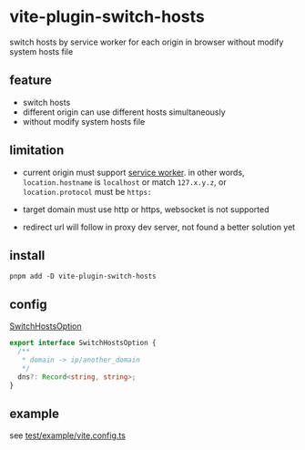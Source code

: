# vite-plugin-switch-hosts

switch hosts by service worker for each origin in browser without modify system hosts file

## feature

- switch hosts
- different origin can use different hosts simultaneously
- without modify system hosts file

## limitation

- current origin must support [service worker](https://developer.mozilla.org/docs/Web/API/Service_Worker_API). in other words, `location.hostname` is `localhost` or match `127.x.y.z`, or `location.protocol` must be `https:`

- target domain must use http or https, websocket is not supported

- redirect url will follow in proxy dev server, not found a better solution yet

## install

```shell
pnpm add -D vite-plugin-switch-hosts
```

## config

[SwitchHostsOption](./src/index.ts#L14)

```ts
export interface SwitchHostsOption {
  /**
   * domain -> ip/another_domain
   */
  dns?: Record<string, string>;
}
```

## example

see [test/example/vite.config.ts](./test/example/vite.config.ts)
